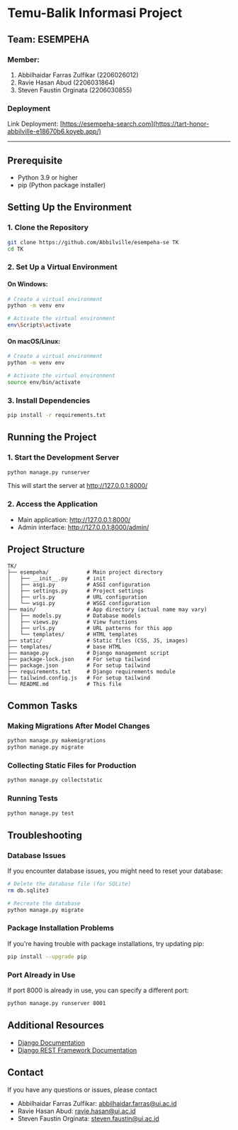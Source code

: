 # Temu-Balik Informasi Project

## Team: ESEMPEHA
### Member:
1. Abbilhaidar Farras Zulfikar (2206026012)
2. Ravie Hasan Abud (2206031864)
3. Steven Faustin Orginata (2206030855)

### Deployment
Link Deployment: [https://esempeha-search.com](https://tart-honor-abbilville-e18670b6.koyeb.app/)

---

## Prerequisite

- Python 3.9 or higher
- pip (Python package installer)

## Setting Up the Environment

### 1. Clone the Repository

```bash
git clone https://github.com/Abbilville/esempeha-se TK
cd TK
```

### 2. Set Up a Virtual Environment

#### On Windows:
```bash
# Create a virtual environment
python -m venv env

# Activate the virtual environment
env\Scripts\activate
```

#### On macOS/Linux:
```bash
# Create a virtual environment
python -m venv env

# Activate the virtual environment
source env/bin/activate
```

### 3. Install Dependencies

```bash
pip install -r requirements.txt
```

## Running the Project

### 1. Start the Development Server

```bash
python manage.py runserver
```

This will start the server at http://127.0.0.1:8000/

### 2. Access the Application

- Main application: http://127.0.0.1:8000/
- Admin interface: http://127.0.0.1:8000/admin/

## Project Structure

```
TK/
├── esempeha/            # Main project directory
│   ├── __init__.py      # init
│   ├── asgi.py          # ASGI configuration
│   ├── settings.py      # Project settings
│   ├── urls.py          # URL configuration
│   └── wsgi.py          # WSGI configuration
├── main/                # App directory (actual name may vary)
│   ├── models.py        # Database models
│   ├── views.py         # View functions
│   ├── urls.py          # URL patterns for this app
│   └── templates/       # HTML templates
├── static/              # Static files (CSS, JS, images)
├── templates/           # base HTML
├── manage.py            # Django management script
├── package-lock.json    # For setup tailwind
├── package.json         # For setup tailwind
├── requirements.txt     # Django requirements module
├── tailwind.config.js   # For setup tailwind
└── README.md            # This file
```

## Common Tasks

### Making Migrations After Model Changes

```bash
python manage.py makemigrations
python manage.py migrate
```

### Collecting Static Files for Production

```bash
python manage.py collectstatic
```

### Running Tests

```bash
python manage.py test
```

## Troubleshooting

### Database Issues

If you encounter database issues, you might need to reset your database:

```bash
# Delete the database file (for SQLite)
rm db.sqlite3

# Recreate the database
python manage.py migrate
```

### Package Installation Problems

If you're having trouble with package installations, try updating pip:

```bash
pip install --upgrade pip
```

### Port Already in Use

If port 8000 is already in use, you can specify a different port:

```bash
python manage.py runserver 8001
```

## Additional Resources

- [Django Documentation](https://docs.djangoproject.com/)
- [Django REST Framework Documentation](https://www.django-rest-framework.org/)

## Contact

If you have any questions or issues, please contact
- Abbilhaidar Farras Zulfikar: abbilhaidar.farras@ui.ac.id
- Ravie Hasan Abud: ravie.hasan@ui.ac.id
- Steven Faustin Orginata: steven.faustin@ui.ac.id
